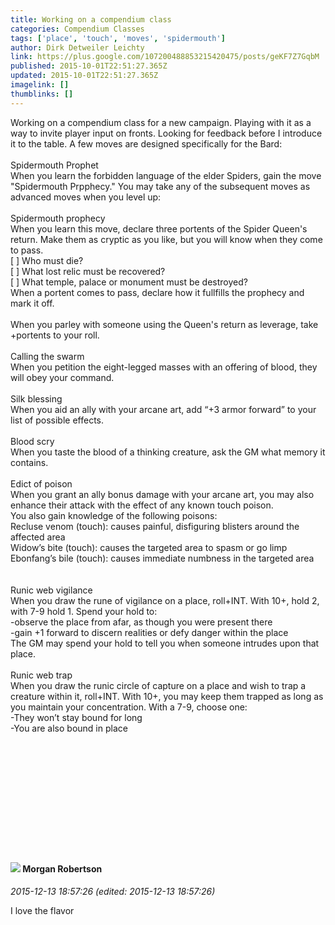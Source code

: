 ```yaml
---
title: Working on a compendium class
categories: Compendium Classes
tags: ['place', 'touch', 'moves', 'spidermouth']
author: Dirk Detweiler Leichty
link: https://plus.google.com/107200488853215420475/posts/geKF7Z7GqbM
published: 2015-10-01T22:51:27.365Z
updated: 2015-10-01T22:51:27.365Z
imagelink: []
thumblinks: []
---
```


Working on a compendium class for a new campaign. Playing with it as a way to invite player input on fronts. Looking for feedback before I introduce it to the table. A few moves are designed specifically for the Bard:<br /><br />Spidermouth Prophet<br />When you learn the forbidden language of the elder Spiders, gain the move &quot;Spidermouth Prpphecy.&quot; You may take any of the subsequent moves as advanced moves when you level up:<br /><br />Spidermouth prophecy<br />When you learn this move, declare three portents of the Spider Queen&#39;s return. Make them as cryptic as you like, but you will know when they come to pass.<br />[  ] Who must die?<br />[  ] What lost relic must be recovered?<br />[  ] What temple, palace or monument must be destroyed?<br />When a portent comes to pass, declare how it fullfills the prophecy and mark it off.<br /><br />When you parley with someone using the Queen&#39;s return as leverage, take +portents to your roll.<br /><br />Calling the swarm<br />When you petition the eight-legged masses with an offering of blood, they will obey your command.<br /><br />Silk blessing<br />When you aid an ally with your arcane art, add “+3 armor forward” to your list of possible effects.<br /><br />Blood scry<br />When you taste the blood of a thinking creature, ask the GM what memory it contains.<br /><br />Edict of poison<br />When you grant an ally bonus damage with your arcane art, you may also enhance their attack with the effect of any known touch poison. <br />You also gain knowledge of the following poisons:<br />Recluse venom (touch): causes painful, disfiguring blisters around the affected area<br />Widow’s bite (touch): causes the targeted area to spasm or go limp<br />Ebonfang’s bile (touch): causes immediate numbness in the targeted area<br /><br /><br />Runic web vigilance<br />When you draw the rune of vigilance on a place, roll+INT. With 10+, hold 2, with 7-9 hold 1. Spend your hold to:<br />-observe the place from afar, as though you were present there<br />-gain +1 forward to discern realities or defy danger within the place<br />The GM may spend your hold to tell you when someone intrudes upon that place.<br /><br />Runic web trap<br />When you draw the runic circle of capture on a place and wish to trap a creature within it, roll+INT. With 10+, you may keep them trapped as long as you maintain your concentration. With a 7-9, choose one:<br />-They won’t stay bound for long<br />-You are also bound in place<br /><br /><br /><br /><br /><br /><br /><br /><br /><br /><br /><br />
<div id='comment z130ebzaiprhwh0jh04chz2wnkmogl5rspc0k'>
  <h4><img src='{{site.baseurl}}//images/avatars/115764536231428418714_photo.jpg'> Morgan Robertson</h4>
      <p><cite>2015-12-13 18:57:26 (edited: 2015-12-13 18:57:26)</cite></p>
        <p>I love the flavor</p>
</div>
        
